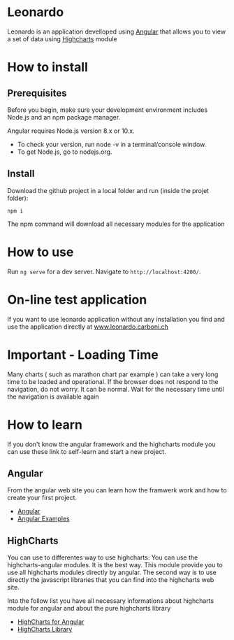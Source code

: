 # Leonardo
Leonardo is an application develloped using [Angular](https://github.com/angular/angular-cli) that allows you to view a set of data using [Highcharts](https://highcharts.com) module

# How to install
## Prerequisites
Before you begin, make sure your development environment includes Node.js and an npm package manager.

Angular requires Node.js version 8.x or 10.x.

- To check your version, run node -v in a terminal/console window.
- To get Node.js, go to nodejs.org.

## Install

Download the github project in a local folder and run (inside the projet folder):

    npm i

The npm command will download all necessary modules for the application

# How to use

Run `ng serve` for a dev server. Navigate to `http://localhost:4200/`.

# On-line test application

If you want to use leonardo application without any installation you find and use the application directly at www.leonardo.carboni.ch

# Important - Loading Time

Many charts ( such as marathon chart par example ) can take a very long time to be loaded and operational. If the browser does not respond to the navigation, do not worry. It can be normal. Wait for the necessary time until the navigation is available again

# How to learn
If you don't know the angular framework and the highcharts module you can use these link to self-learn and start a new project.

## Angular
From the angular web site you can learn how the framwerk work and how to create your first project.

- [Angular](www.angular.io)
- [Angular Examples](https://scotch.io/courses/build-your-first-angular-website/creating-an-angular-header-and-footer)

## HighCharts

You can use to differentes way to use highcharts: You can use the highcharts-angular modules. It is the best way. This module provide you to use all highcharts modules directly by angular. The second way is to use directly the javascript libraries that you can find into the highcharts web site. 

Into the follow list you have all necessary informations about highcharts module for angular and about the pure highcharts library

- [HighCharts for Angular](https://www.tutorialspoint.com/angular_highcharts/angular_highcharts_quick_guide.htm)
- [HighCharts Library](https://www.highcharts.com/)

